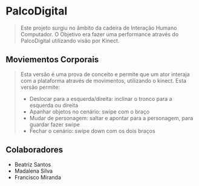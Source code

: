 # PalcoDigital
> Este projeto surgiu no âmbito da cadeira de Interação Humano Computador. O Objetivo era fazer uma performance através do PalcoDigital utilizando visão por Kinect.

## Moviementos Corporais
> Esta versão é uma prova de conceito e permite que um ator interaja com a plataforma através de movimentos, utilizando o kinect. Esta versão permite:
> - Deslocar para a esquerda/direita: inclinar o tronco para a  esquerda ou direita
> - Apanhar objetos no cenário: swipe com o braço
> - Mudar de personagem: saltar e apontar para a personagem, para guardar fazer swipe
> - Fechar o cenário: swipe down com os dois braços

## Colaboradores
- Beatriz Santos
- Madalena Silva
- Francisco Miranda
